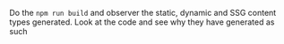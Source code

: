 Do the `npm run build` and observer the static, dynamic and SSG content types generated.
Look at the code and see why they have generated as such

